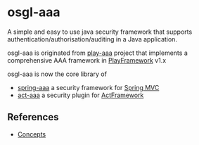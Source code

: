 # osgl-aaa

A simple and easy to use java security framework that supports authentication/authorisation/auditing in a Java application. 

osgl-aaa is originated from [play-aaa](https://github.com/greenlaw110/play-aaa) project that implements a comprehensive AAA framework in [PlayFramework](http://playframework.com) v1.x
 
osgl-aaa is now the core library of

* [spring-aaa](https://github.com/greenlaw110/spring-aaa) a security framework for [Spring MVC](http://projects.spring.io/spring-framework/)
* [act-aaa](https://github.com/actframework/act-aaa-plugin) a security plugin for [ActFramework](http://actframework.org)

## References

* [Concepts](doc/concept.md)

